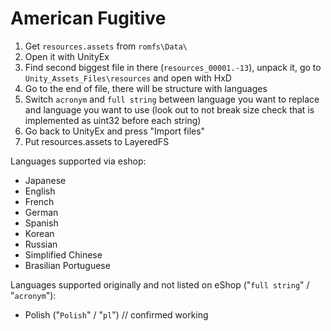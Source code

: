 # American Fugitive

1. Get `resources.assets` from `romfs\Data\`
2. Open it with UnityEx
3. Find second biggest file in there (`resources_00001.-13`), unpack it, go to `Unity_Assets_Files\resources` and open with HxD
4. Go to the end of file, there will be structure with languages
4. Switch `acronym` and `full string` between language you want to replace and language you want to use (look out to not break size check that is implemented as uint32 before each string)
5. Go back to UnityEx and press "Import files"
6. Put resources.assets to LayeredFS

Languages supported via eshop:
- Japanese
- English
- French
- German
- Spanish
- Korean
- Russian
- Simplified Chinese
- Brasilian Portuguese

Languages supported originally and not listed on eShop ("`full string`" / "`acronym`"):
- Polish ("`Polish`" / "`pl`") // confirmed working
